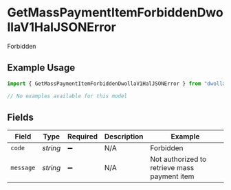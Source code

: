 # GetMassPaymentItemForbiddenDwollaV1HalJSONError

Forbidden

## Example Usage

```typescript
import { GetMassPaymentItemForbiddenDwollaV1HalJSONError } from "dwolla-typescript/models/errors";

// No examples available for this model
```

## Fields

| Field                                        | Type                                         | Required                                     | Description                                  | Example                                      |
| -------------------------------------------- | -------------------------------------------- | -------------------------------------------- | -------------------------------------------- | -------------------------------------------- |
| `code`                                       | *string*                                     | :heavy_minus_sign:                           | N/A                                          | Forbidden                                    |
| `message`                                    | *string*                                     | :heavy_minus_sign:                           | N/A                                          | Not authorized to retrieve mass payment item |